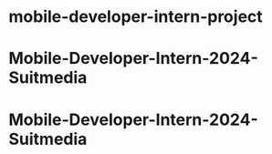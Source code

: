 # mobile-developer-intern-project
# Mobile-Developer-Intern-2024-Suitmedia
# Mobile-Developer-Intern-2024-Suitmedia
